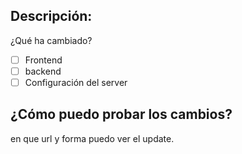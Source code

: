 ## Descripción:
¿Qué ha cambiado?

- [ ] Frontend
- [ ] backend
- [ ] Configuración del server

## ¿Cómo puedo probar los cambios?

en que url y forma puedo ver el update.

